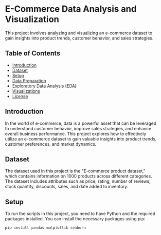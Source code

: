 # E-Commerce Data Analysis and Visualization

This project involves analyzing and visualizing an e-commerce dataset to gain insights into product trends, customer behavior, and sales strategies.

## Table of Contents
- [Introduction](#introduction)
- [Dataset](#dataset)
- [Setup](#setup)
- [Data Preparation](#data-preparation)
- [Exploratory Data Analysis (EDA)](#exploratory-data-analysis-eda)
- [Visualizations](#visualizations)
- [License](#license)

## Introduction
In the world of e-commerce, data is a powerful asset that can be leveraged to understand customer behavior, improve sales strategies, and enhance overall business performance. This project explores how to effectively utilize an e-commerce dataset to gain valuable insights into product trends, customer preferences, and market dynamics.

## Dataset
The dataset used in this project is the "E-commerce product dataset," which contains information on 1000 products across different categories. The dataset includes attributes such as price, rating, number of reviews, stock quantity, discounts, sales, and date added to inventory.

## Setup
To run the scripts in this project, you need to have Python and the required packages installed. You can install the necessary packages using pip:

```bash
pip install pandas matplotlib seaborn
